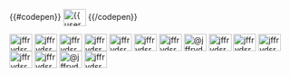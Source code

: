 <p align="{{ alignment }}">

{{#codepen}}
 <a href="https://codepen.io/{{ username }}" target="blank">
 <img align="center" src="https://cdn.jsdelivr.net/npm/simple-icons@3.0.1/icons/codepen.svg" alt="{{ username }}" height="30" width="40" /></a>
{{/codepen}}

<a href="https://dev.to/jffrydsr" target="blank"><img align="center" src="https://cdn.jsdelivr.net/npm/simple-icons@3.0.1/icons/dev-dot-to.svg" alt="jffrydsr" height="30" width="40" /></a>
<a href="https://twitter.com/jffrydsr" target="blank"><img align="center" src="https://cdn.jsdelivr.net/npm/simple-icons@3.0.1/icons/twitter.svg" alt="jffrydsr" height="30" width="40" /></a>
<a href="https://linkedin.com/in/jffrydsr" target="blank"><img align="center" src="https://cdn.jsdelivr.net/npm/simple-icons@3.0.1/icons/linkedin.svg" alt="jffrydsr" height="30" width="40" /></a>
<a href="https://stackoverflow.com/users/jffrydsr" target="blank"><img align="center" src="https://cdn.jsdelivr.net/npm/simple-icons@3.0.1/icons/stackoverflow.svg" alt="jffrydsr" height="30" width="40" /></a>
<a href="https://codesandbox.com/jffrydsr" target="blank"><img align="center" src="https://cdn.jsdelivr.net/npm/simple-icons@3.0.1/icons/codesandbox.svg" alt="jffrydsr" height="30" width="40" /></a>
<a href="https://fb.com/jffrydsr" target="blank"><img align="center" src="https://cdn.jsdelivr.net/npm/simple-icons@3.0.1/icons/facebook.svg" alt="jffrydsr" height="30" width="40" /></a>
<a href="https://instagram.com/jffrydsr" target="blank"><img align="center" src="https://cdn.jsdelivr.net/npm/simple-icons@3.0.1/icons/instagram.svg" alt="jffrydsr" height="30" width="40" /></a>
<a href="https://medium.com/@jffrydsr" target="blank"><img align="center" src="https://cdn.jsdelivr.net/npm/simple-icons@3.0.1/icons/medium.svg" alt="@jffrydsr" height="30" width="40" /></a>
<a href="https://www.youtube.com/c/jffrydsr" target="blank"><img align="center" src="https://cdn.jsdelivr.net/npm/simple-icons@3.0.1/icons/youtube.svg" alt="jffrydsr" height="30" width="40" /></a>
<a href="https://www.codechef.com/users/jffrydsr" target="blank"><img align="center" src="https://cdn.jsdelivr.net/npm/simple-icons@3.1.0/icons/codechef.svg" alt="jffrydsr" height="30" width="40" /></a>
<a href="https://www.hackerrank.com/jffrydsr" target="blank"><img align="center" src="https://cdn.jsdelivr.net/npm/simple-icons@3.0.1/icons/hackerrank.svg" alt="jffrydsr" height="30" width="40" /></a>
<a href="https://codeforces.com/profile/jffrydsr" target="blank"><img align="center" src="https://cdn.jsdelivr.net/npm/simple-icons@3.0.1/icons/codeforces.svg" alt="jffrydsr" height="30" width="40" /></a>
<a href="https://www.leetcode.com/jffrydsr" target="blank"><img align="center" src="https://cdn.jsdelivr.net/npm/simple-icons@3.0.1/icons/leetcode.svg" alt="jffrydsr" height="30" width="40" /></a>
<a href="https://www.hackerearth.com/@jffrydsr" target="blank"><img align="center" src="https://cdn.jsdelivr.net/npm/simple-icons@3.0.1/icons/hackerearth.svg" alt="@jffrydsr" height="30" width="40" /></a>
<a href="https://www.topcoder.com/members/jffrydsr" target="blank"><img align="center" src="https://cdn.jsdelivr.net/npm/simple-icons@3.0.1/icons/topcoder.svg" alt="jffrydsr" height="30" width="40" /></a>
</p>